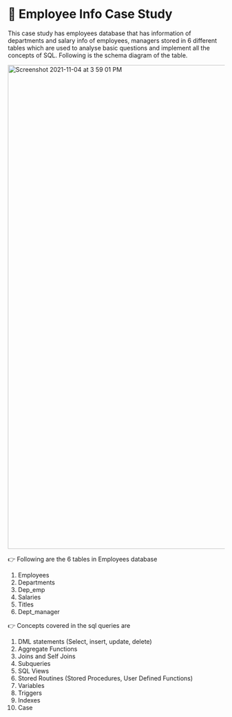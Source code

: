 # 📍 Employee Info Case Study

This case study has employees database that has information of departments and salary info of employees, managers stored in 6 different tables which are used to analyse basic questions and implement all the concepts of SQL. Following is the schema diagram of the table. 

<img width="1121" alt="Screenshot 2021-11-04 at 3 59 01 PM" src="https://user-images.githubusercontent.com/65502906/140354898-0cf29868-5c52-4e4c-9222-1f9cb5e71963.png">


👉 Following are the 6 tables in Employees database
  1. Employees
  2. Departments
  3. Dep_emp
  4. Salaries
  5. Titles
  6. Dept_manager

👉 Concepts covered in the sql queries are 
  1. DML statements (Select, insert, update, delete)
  2. Aggregate Functions
  3. Joins and Self Joins
  4. Subqueries
  5. SQL Views
  6. Stored Routines (Stored Procedures, User Defined Functions)
  7. Variables
  8. Triggers
  9. Indexes
  10. Case
   
